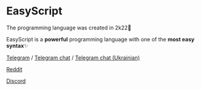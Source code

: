 # EasyScript
 The programming language was created in 2k22🎨
 
 EasyScript is a **powerful** programming language with one of the **most easy syntax**✨
 
 [Telegram](https://t.me/EasyScript) / [Telegram chat](https://t.me/EasyScriptChat) / [Telegram chat (Ukrainian)](https://t.me/EasyScriptChatUa)
 
 [Reddit](https://reddit.com/r/easyscript)
 
 [Discord](https://discord.gg/rgRFKhkhrK)
